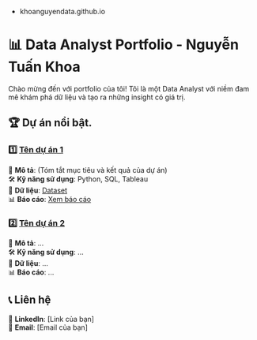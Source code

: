 * khoanguyendata.github.io
# 📊 Data Analyst Portfolio - Nguyễn Tuấn Khoa  
Chào mừng đến với portfolio của tôi! Tôi là một Data Analyst với niềm đam mê khám phá dữ liệu và tạo ra những insight có giá trị.

## 🏆 Dự án nổi bật.

### 1️⃣ [Tên dự án 1](projects/project_1/)  
📌 **Mô tả**: (Tóm tắt mục tiêu và kết quả của dự án)  
🛠 **Kỹ năng sử dụng**: Python, SQL, Tableau  
📂 **Dữ liệu**: [Dataset](projects/project_1/dataset.csv)  
📊 **Báo cáo**: [Xem báo cáo](projects/project_1/report.pdf)  

### 2️⃣ [Tên dự án 2](projects/project_2/)  
📌 **Mô tả**: ...  
🛠 **Kỹ năng sử dụng**: ...  
📂 **Dữ liệu**: ...  
📊 **Báo cáo**: ...  

## 📞 Liên hệ  
🔗 **LinkedIn**: [Link của bạn]  
📧 **Email**: [Email của bạn]
